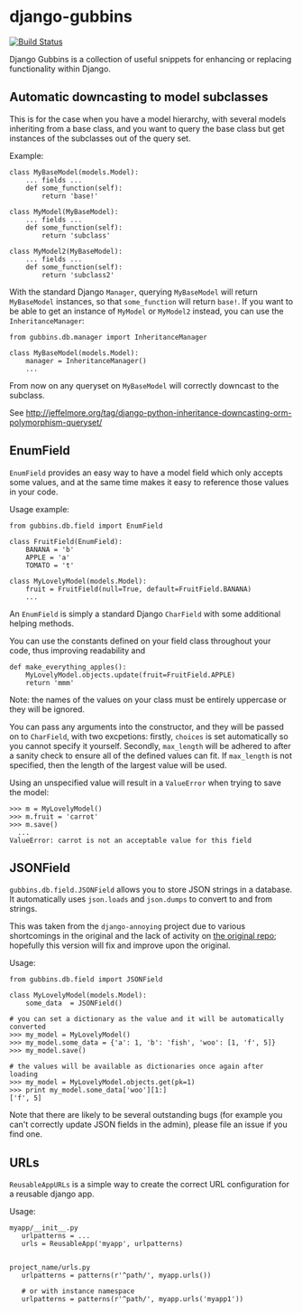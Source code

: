 # django-gubbins

[![Build Status](https://secure.travis-ci.org/carlio/django-scraping.png)](http://travis-ci.org/carlio/django-scraping)

Django Gubbins is a collection of useful snippets for enhancing
or replacing functionality within Django.

## Automatic downcasting to model subclasses

This is for the case when you have a model hierarchy, with several models inheriting from
a base class, and you want to query the base class but get instances of the subclasses
out of the query set.

Example:

    class MyBaseModel(models.Model):
        ... fields ...
        def some_function(self):
            return 'base!'
            
    class MyModel(MyBaseModel):
        ... fields ...
        def some_function(self):
            return 'subclass'
            
    class MyModel2(MyBaseModel):
    	... fields ...
        def some_function(self):
            return 'subclass2'
            
With the standard Django `Manager`, querying `MyBaseModel` will return `MyBaseModel` instances,
so that `some_function` will return `base!`. If you want to be able to get an instance of
`MyModel` or `MyModel2` instead, you can use the `InheritanceManager`:

	from gubbins.db.manager import InheritanceManager
	
    class MyBaseModel(models.Model):
    	manager = InheritanceManager()
     	... 
     
From now on any queryset on `MyBaseModel` will correctly downcast to the subclass.

See http://jeffelmore.org/tag/django-python-inheritance-downcasting-orm-polymorphism-queryset/


## EnumField 

`EnumField` provides an easy way to have a model field which only accepts some values, and at the same
time makes it easy to reference those values in your code.

Usage example:

    from gubbins.db.field import EnumField
    
    class FruitField(EnumField):
        BANANA = 'b'
        APPLE = 'a'
        TOMATO = 't'
    
    class MyLovelyModel(models.Model):
        fruit = FruitField(null=True, default=FruitField.BANANA)
        ...
          
          
An `EnumField` is simply a standard Django `CharField` with some additional helping methods.

You can use the constants defined on your field class throughout your code, thus improving
readability and 

    def make_everything_apples():
        MyLovelyModel.objects.update(fruit=FruitField.APPLE)
        return 'mmm'
        
Note: the names of the values on your class must be entirely uppercase or they will be ignored.

You can pass any arguments into the constructor, and they will be passed on to `CharField`, with
two excpetions: firstly, `choices` is set automatically so you cannot specify it yourself. Secondly,
`max_length` will be adhered to after a sanity check to ensure all of the defined values can fit.
If `max_length` is not specified, then the length of the largest value will be used. 

Using an unspecified value will result in a `ValueError` when trying to save the model:

    >>> m = MyLovelyModel()
    >>> m.fruit = 'carrot'
    >>> m.save()
      ...
    ValueError: carrot is not an acceptable value for this field
    

        
## JSONField

`gubbins.db.field.JSONField` allows you to store JSON strings in a database. It automatically uses `json.loads` and `json.dumps` to convert to and from strings.

This was taken from the `django-annoying` project due to various shortcomings in the original and the lack of activity on [the original repo](https://bitbucket.org/offline/django-annoying); hopefully this version will fix and improve upon the original.

Usage:

    from gubbins.db.field import JSONField

    class MyLovelyModel(models.Model):
        some_data  = JSONField()
    
    # you can set a dictionary as the value and it will be automatically converted    
    >>> my_model = MyLovelyModel()
    >>> my_model.some_data = {'a': 1, 'b': 'fish', 'woo': [1, 'f', 5]}
    >>> my_model.save()
    
    # the values will be available as dictionaries once again after loading
    >>> my_model = MyLovelyModel.objects.get(pk=1)
    >>> print my_model.some_data['woo'][1:]
    ['f', 5]
    

Note that there are likely to be several outstanding bugs (for example you can't correctly update JSON fields in the admin), please file an issue if you find one.


## URLs

`ReusableAppURLs` is a simple way to create the correct URL configuration for a reusable
django app.


Usage:

    myapp/__init__.py
       urlpatterns = ...
       urls = ReusableApp('myapp', urlpatterns)


    project_name/urls.py
       urlpatterns = patterns(r'^path/', myapp.urls())

       # or with instance namespace
       urlpatterns = patterns(r'^path/', myapp.urls('myapp1'))